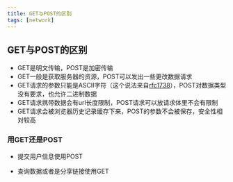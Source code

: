 ```yaml
---
title: GET与POST的区别
tags: [network]
---
```


## GET与POST的区别

- GET是明文传输，POST是加密传输
- GET一般是获取服务器的资源，POST可以发出一些更改数据请求
- GET请求的参数只能是ASCII字符（这个说法来自[rfc1738](https://www.ietf.org/rfc/rfc1738.txt)），POST对数据类型没有要求，也允许二进制数据
- GET请求携带数据会有url长度限制，POST请求可以放请求体里不会有限制
- GET请求会被浏览器历史记录缓存下来，POST的参数不会被保存，安全性相对较高

### 用GET还是POST


- 提交用户信息使用POST

- 查询数据或者是分享链接使用GET